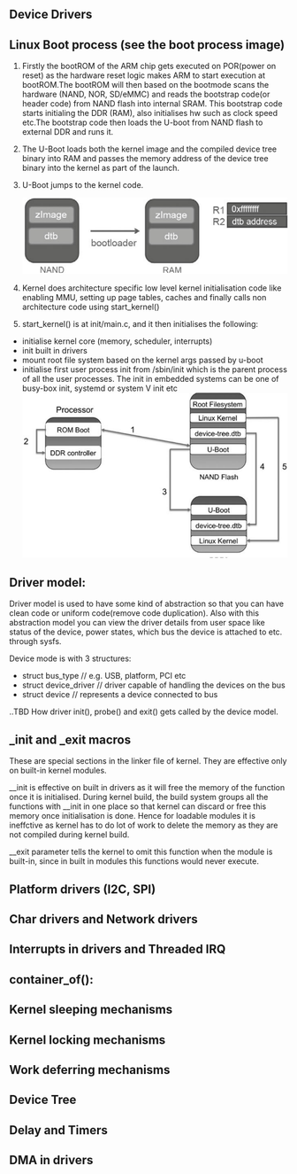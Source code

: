 ## Device Drivers

## Linux Boot process (see the boot process image)
1. Firstly the bootROM of the ARM chip gets executed on POR(power on reset) as the hardware reset logic makes ARM to start execution at bootROM.The bootROM will then based on the bootmode scans the hardware (NAND, NOR, SD/eMMC) and reads the bootstrap code(or header code) from NAND flash into internal SRAM. This bootstrap code starts initialing the DDR (RAM), also initialises hw such as clock speed etc.The bootstrap code then loads the U-boot from NAND flash to external DDR and runs it.

2. The U-Boot loads both the kernel image and the compiled device tree binary into RAM and passes the memory address of the device tree binary into the kernel as part of the launch.

3. U-Boot jumps to the kernel code.

    ![uboot_load_kernel](images/u-boot.png)

4. Kernel does architecture specific low level kernel initialisation code like enabling MMU, setting up page tables, caches and finally calls non architecture code using start_kernel()

5. start_kernel() is at init/main.c, and it then initialises the following:
* initialise kernel core (memory, scheduler, interrupts)
* init built in drivers
* mount root file system based on the kernel args passed by u-boot
* initialise first user process init from /sbin/init which is the parent process of all the user processes. The init in embedded systems can be one of busy-box init, systemd or system V init etc
    ![kernel_boot_process](images/boot_process.png)


## Driver model:
Driver model is used to have some kind of abstraction so that you can have clean code or uniform code(remove code duplication).
Also with this abstraction model you can view the driver details from user space like status of the device, power states, which bus the device is attached to etc. through sysfs.

Device mode is with 3 structures:
* struct bus_type // e.g. USB, platform, PCI etc
* struct device_driver // driver capable of handling the devices on the bus
* struct device // represents a device connected to bus


..TBD
How driver init(), probe() and exit() gets called by the device model.



## _init and _exit macros
These are special sections in the linker file of kernel.
They are effective only on built-in kernel modules.

__init is effective on built in drivers as it will free the memory of the function once it is initialised. During kernel build,  the build system groups all the functions with __init in one place so that kernel can discard or free this memory once initialisation is done. Hence for loadable modules it is ineffctive as kernel has to do lot of work to delete the memory as they are not compiled during kernel build.

__exit parameter tells the kernel to omit this function when the module is built-in, since in built in modules this functions would never execute.

## Platform drivers (I2C, SPI)

## Char drivers and Network drivers

## Interrupts in drivers and Threaded IRQ

## container_of():


## Kernel sleeping mechanisms

## Kernel locking mechanisms

## Work deferring mechanisms

## Device Tree

## Delay and Timers

## DMA in drivers